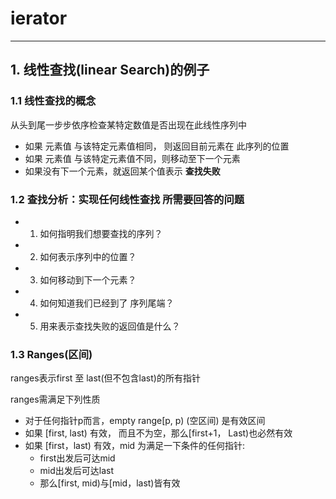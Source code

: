 # ierator
---
## 1. 线性查找(linear Search)的例子
### 1.1 线性查找的概念
从头到尾一步步依序检查某特定数值是否出现在此线性序列中
* 如果 元素值 与该特定元素值相同， 则返回目前元素在 此序列的位置
* 如果 元素值 与该特定元素值不同，则移动至下一个元素
* 如果没有下一个元素，就返回某个值表示 **查找失败**
  
### 1.2 查找分析：实现任何线性查找 所需要回答的问题
* 1. 如何指明我们想要查找的序列？
* 2. 如何表示序列中的位置？
* 3. 如何移动到下一个元素？
* 4. 如何知道我们已经到了 序列尾端？
* 5. 用来表示查找失败的返回值是什么？

### 1.3 Ranges(区间)
ranges表示first 至 last(但不包含last)的所有指针

ranges需满足下列性质
* 对于任何指针p而言，empty range[p, p) (空区间) 是有效区间
* 如果 [first, last) 有效， 而且不为空，那么[first+1， Last)也必然有效
* 如果 [first，last) 有效，mid 为满足一下条件的任何指针:
  * first出发后可达mid
  * mid出发后可达last
  * 那么[first, mid)与[mid，last)皆有效